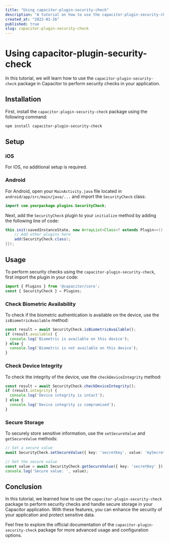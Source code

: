 ```yaml
---
title: "Using capacitor-plugin-security-check"
description: "A tutorial on how to use the capacitor-plugin-security-check package in Capacitor"
created_at: "2022-01-26"
published: true
slug: capacitor-plugin-security-check
---
```


# Using capacitor-plugin-security-check

In this tutorial, we will learn how to use the `capacitor-plugin-security-check` package in Capacitor to perform security checks in your application.

## Installation

First, install the `capacitor-plugin-security-check` package using the following command:

```bash
npm install capacitor-plugin-security-check
```

## Setup

### iOS

For iOS, no additional setup is required.

### Android

For Android, open your `MainActivity.java` file located in `android/app/src/main/java/...` and import the `SecurityCheck` class:

```java
import com.yourpackage.plugins.SecurityCheck;
```

Next, add the `SecurityCheck` plugin to your `initialize` method by adding the following line of code:

```java
this.init(savedInstanceState, new ArrayList<Class<? extends Plugin>>() {{
    // Add other plugins here
    add(SecurityCheck.class);
}});
```

## Usage

To perform security checks using the `capacitor-plugin-security-check`, first import the plugin in your code:

```typescript
import { Plugins } from '@capacitor/core';
const { SecurityCheck } = Plugins;
```

### Check Biometric Availability

To check if the biometric authentication is available on the device, use the `isBiometricAvailable` method:

```typescript
const result = await SecurityCheck.isBiometricAvailable();
if (result.available) {
  console.log('Biometric is available on this device');
} else {
  console.log('Biometric is not available on this device');
}
```

### Check Device Integrity

To check the integrity of the device, use the `checkDeviceIntegrity` method:

```typescript
const result = await SecurityCheck.checkDeviceIntegrity();
if (result.integrity) {
  console.log('Device integrity is intact');
} else {
  console.log('Device integrity is compromised');
}
```

### Secure Storage

To securely store sensitive information, use the `setSecureValue` and `getSecureValue` methods:

```typescript
// Set a secure value
await SecurityCheck.setSecureValue({ key: 'secretKey', value: 'mySecretValue' });

// Get the secure value
const value = await SecurityCheck.getSecureValue({ key: 'secretKey' });
console.log('Secure value: ', value);
```

## Conclusion

In this tutorial, we learned how to use the `capacitor-plugin-security-check` package to perform security checks and handle secure storage in your Capacitor application. With these features, you can enhance the security of your application and protect sensitive data.

Feel free to explore the official documentation of the `capacitor-plugin-security-check` package for more advanced usage and configuration options.